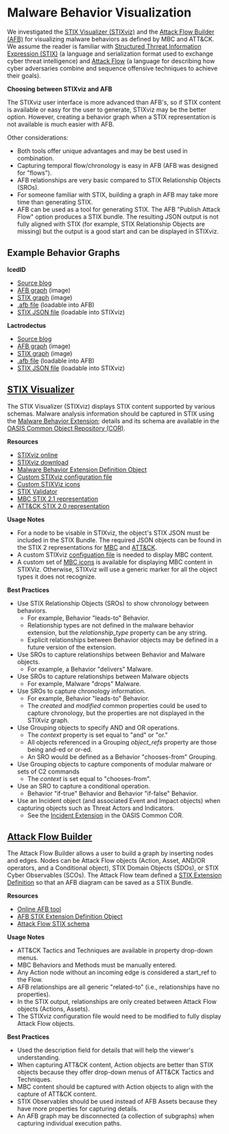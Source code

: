 # Malware Behavior Visualization

We investigated the [STIX Visualizer (STIXviz)](https://github.com/oasis-open/cti-stix-visualization) and the [Attack Flow Builder (AFB)](https://github.com/center-for-threat-informed-defense/attack-flow) for visualizing malware behaviors as defined by MBC and ATT&CK. We assume the reader is familiar with [Structured Thrreat Information Expression (STIX)](https://docs.oasis-open.org/cti/stix/v2.1/os/stix-v2.1-os.html) (a language and serialization format used to exchange cyber threat intelligence) and [Attack Flow](https://github.com/center-for-threat-informed-defense/attack-flow) (a language for describing how cyber adversaries combine and sequence offensive techniques to achieve their goals).

**Choosing between STIXviz and AFB**

The STIXviz user interface is more advanced than AFB's, so if STIX content is available or easy for the user to generate, STIXviz may be the better option. However, creating a behavior graph when a STIX representation is not available is much easier with AFB. 

Other considerations:
- Both tools offer unique advantages and may be best used in combination. 
- Capturing temporal flow/chronology is easy in AFB (AFB was designed for "flows").
- AFB relationships are very basic compared to STIX Relationship Objects (SROs).
- For someone familiar with STIX, building a graph in AFB may take more time than generating STIX.
- AFB can be used as a tool for generating STIX. The AFB "Publish Attack Flow" option produces a STIX bundle. The resulting JSON output is not fully aligned with STIX (for example, STIX Relationship Objects are missing) but the output is a good start and can be displayed in STIXviz. 

## Example Behavior Graphs 

**IcedID**

- [Source blog](https://www.cybereason.com/blog/threat-analysis-from-icedid-to-domain-compromise)
- [AFB graph](./attack-flow-builder/icedid/IcedID-032725.png) (image)
- [STIX graph](./stix-visualizer/icedid/icedid-viz.png) (image)
- [.afb file](./attack-flow-builder/icedid/IcedID-032725.afb) (loadable into AFB)
- [STIX JSON file](./stix-visualizer/icedid/icedid-stix.json) (loadable into STIXviz)

**Lactrodectus**

- [Source blog](https://www.bitsight.com/blog/latrodectus-are-you-coming-back)
- [AFB graph](./attack-flow-builder/latrodectus/Latrodectus-032725.png) (image)
- [STIX graph](./stix-visualizer/latrodectus/latrodectus-viz.png) (image)
- [.afb file](./attack-flow-builder/latrodectus/Latrodectus-032725.afb) (loadable into AFB)
- [STIX JSON file](./stix-visualizer/latrodectus/latrodectus-stix.json) (loadable into STIXviz)

## **[STIX Visualizer](https://github.com/oasis-open/cti-stix-visualization)**
The STIX Visualizer (STIXviz) displays STIX content supported by various schemas. Malware analysis information should be captured in STIX using the [Malware Behavior Extension](https://github.com/oasis-open/cti-stix-common-objects/tree/main/extension-definition-specifications/malware-behavior-8e9); details and its schema are available in the [OASIS Common Object Repository (COR)](https://github.com/oasis-open/cti-stix-common-objects/tree/main).

**Resources**

- [STIXviz online](https://oasis-open.github.io/cti-stix-visualization/) 
- [STIXviz download](https://github.com/oasis-open/cti-stix-visualization)
- [Malware Behavior Extension Definition Object](https://github.com/oasis-open/cti-stix-common-objects/tree/main/extension-definition-specifications/malware-behavior-8e9)
- [Custom STIXviz configuration file](./stix-visualizer/stix2viz.js)
- [Custom STIXViz icons](./stix-visualizer/mbc-icons)
- [STIX Validator](https://github.com/oasis-open/cti-stix-validator)
- [MBC STIX 2.1 representation](https://github.com/MBCProject/mbc-stix2.1)
- [ATT&CK STIX 2.0 representation](https://github.com/mitre/cti/tree/master/enterprise-attack)


**Usage Notes**
- For a node to be visable in STIXviz, the object's STIX JSON must be included in the STIX Bundle. The required JSON objects can be found in the STIX 2 representations for [MBC](https://github.com/MBCProject/mbc-stix2.1) and [ATT&CK](https://github.com/mitre/cti/tree/master/enterprise-attack).
- A custom STIXviz [configuation file](./stix-visualizer/stix2viz.js) is needed to display MBC content.
- A custom set of [MBC icons](./stix-visualizer/mbc-icons.js) is available for displaying MBC content in STIXViz.  Otherwise, STIXviz will use a generic marker for all the object types it does not recognize.

**Best Practices**

- Use STIX Relationship Objects (SROs) to show chronology between behaviors. 
    - For example, Behavior "leads-to" Behavior.
    - Relationship types are not defined in the malware behavior extension, but the *relationship_type* property can be any string. 
    - Explicit relationships between Behavior objects may be defined in a future version of the extension.
- Use SROs to capture relationships between Behavior and Malware objects. 
    - For example, a Behavior "delivers" Malware. 
- Use SROs to capture relationships between Malware objects
    - For example, Malware "drops" Malware.
- Use SROs to capture chronology information.
    - For example, Behavior "leads-to" Behavior.
    - The *created* and *modified* common properties could be used to capture chronology, but the properties are not displayed in the STIXviz graph.
- Use Grouping objects to specify AND and OR operations. 
    - The *context* property is set equal to "and" or "or." 
    - All objects referenced in a Grouping *object_refs* property are those being and-ed or or-ed. 
    - An SRO would be defined as a Behavior "chooses-from" Grouping.
- Use Grouping objects to capture components of modular malware or sets of C2 commands 
    - The *context* is set equal to "chooses-from".
- Use an SRO to capture a conditional operation.
    - Behavior "if-true" Behavior and Behavior "if-false" Behavior. 
- Use an Incident object (and associated Event and Impact objects) when capturing objects such as Threat Actors and Indicators.
    - See the [Incident Extension](https://github.com/oasis-open/cti-stix-common-objects/tree/main/extension-definition-specifications/incident-ef7) in the OASIS Common COR.


## **[Attack Flow Builder](https://github.com/center-for-threat-informed-defense/attack-flow)** 
The Attack Flow Builder allows a user to build a graph by inserting nodes and edges. Nodes can be Attack Flow objects (Action, Asset, AND/OR operators, and a Conditional object), STIX Domain Objects (SDOs), or STIX Cyber Observables (SCOs). The Attack Flow team defined a [STIX Extension Definition](https://github.com/center-for-threat-informed-defense/attack-flow/tree/main/stix) so that an AFB diagram can be saved as a STIX Bundle.

**Resources**

- [Online AFB tool](https://center-for-threat-informed-defense.github.io/attack-flow/ui/)
- [AFB STIX Extension Definition Object](https://github.com/center-for-threat-informed-defense/attack-flow/tree/main/stix)
- [Attack Flow STIX schema](https://github.com/center-for-threat-informed-defense/attack-flow/tree/main/stix)     

**Usage Notes**

- ATT&CK Tactics and Techniques are available in property drop-down menus.
- MBC Behaviors and Methods must be manually entered.
- Any Action node without an incoming edge is considered a start_ref to the Flow.
- AFB relationships are all generic "related-to" (i.e., relationships have no properties).
- In the STIX output, relationships are only created between Attack Flow objects (Actions, Assets).
- The STIXviz configuration file would need to be modified to fully display Attack Flow objects.

**Best Practices**

- Used the description field for details that will help the viewer's understanding.
- When capturing ATT&CK content, Action objects are better than STIX objects because they offer drop-down menus of ATT&CK Tactics and Techniques.
- MBC content should be captured with Action objects to align with the capture of ATT&CK content. 
- STIX Observables should be used instead of AFB Assets because they have more properties for capturing details.
- An AFB graph may be disconnected (a collection of subgraphs) when capturing individual execution paths.

